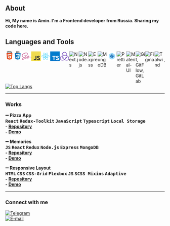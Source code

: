 ## About

<b>Hi, My name is Amin. I'm a Frontend developer from Russia. Sharing my code here.</b>



## Languages and Tools

<img align="left" alt="HTML5" width="26px" src="https://raw.githubusercontent.com/github/explore/80688e429a7d4ef2fca1e82350fe8e3517d3494d/topics/html/html.png"/>
<img align="left" alt="CSS3" width="26px" src="https://raw.githubusercontent.com/github/explore/80688e429a7d4ef2fca1e82350fe8e3517d3494d/topics/css/css.png" />
<img align="left" alt="Sass" width="30px" src="https://raw.githubusercontent.com/github/explore/80688e429a7d4ef2fca1e82350fe8e3517d3494d/topics/sass/sass.png"/>
<img align="left" alt="JavaScript" width="30px" src="https://raw.githubusercontent.com/github/explore/80688e429a7d4ef2fca1e82350fe8e3517d3494d/topics/javascript/javascript.png" />
<img align="left" alt="React" width="30px" src="https://raw.githubusercontent.com/github/explore/80688e429a7d4ef2fca1e82350fe8e3517d3494d/topics/react/react.png" />
<img align="left" alt="Typescript" width="30px" src="https://raw.githubusercontent.com/github/explore/80688e429a7d4ef2fca1e82350fe8e3517d3494d/topics/typescript/typescript.png" />
<img align="left" alt="Redux" width="30px" src="https://raw.githubusercontent.com/github/explore/78df643247d429f6cc873026c0622819ad797942/topics/redux/redux.png" />
<img align="left" alt="Next.js" width="30px" src="https://cdn.aglty.io/bwql7jyk/Attachments/NewItems/image_20211214122557_0.png" />
<img align="left" alt="Node.js" width="30px" src="https://media.tproger.ru/uploads/2022/04/node_js_icon-cover-icon-original.png" />
<img align="left" alt="Express" width="30px" src="https://wsofter.ru/wp-content/uploads/2017/12/node-express.png" />
<img align="left" alt="MongoDB" width="30px" src="https://www.ictdemy.com/images/5728/mdb.png" />
<img align="left" alt="Webpack" width="30px" src="https://raw.githubusercontent.com/github/explore/80688e429a7d4ef2fca1e82350fe8e3517d3494d/topics/webpack/webpack.png" />
<img align="left" alt="Prettier" width="30px" src="https://avatars.githubusercontent.com/u/25822731?s=280&v=4" />
<img align="left" alt="Material-UI" width="30px" src="https://v4.mui.com/static/logo.png" />
<img align="left" alt="Git, GitFlow, GitLab" width="30px" src="https://media.tproger.ru/uploads/2020/12/git_guide_for_beginners-cover-icon-original.png" />
<img align="left" alt="Figma" width="30px" src="https://play-lh.googleusercontent.com/efwNlvQ3pch_-hZ9xeHf6YF-f_rHzQQo21IVevPLOxpzSVfxuVKom2_7C6axFbC-3rU" />
<img align="left" alt="Talwind" width="30px" src="https://tailwindcss.com/_next/static/media/social-square.b622e290e82093c36cca57092ffe494f.jpg" />
<br>
<hr>

[![Top Langs](https://github-readme-stats.vercel.app/api/top-langs/?username=betteramsly&&theme=tokyonight&layout=compact)](https://github.com/anuraghazra/github-readme-stats)

<hr>


### Works   
<b>➖ Pizza App</b>
<br><b><kbd>React</kbd> <kbd>Redux-Toolkit</kbd> <kbd>JavaScript</kbd> <kbd>Typescript</kbd> <kbd>Local Storage</kbd></b>
<br><b>- [Repository](https://github.com/betteramsly/react-pizza)</b>
<br><b>- [Demo](https://react-pizza-pi-nine.vercel.app/)</b>

<b>➖ Memories</b>
<br><b><kbd>JS</kbd> <kbd>React</kbd> <kbd>Redux</kbd> <kbd>Node.js</kbd> <kbd>Express</kbd> <kbd>MongoDB</kbd></b>
<br><b>- [Repository](https://github.com/betteramsly/memories-app-client)</b>
<br><b>- [Demo](https://memories-app-client.vercel.app/)</b>

<b>➖ Responsive Layout </b>
<br><b><kbd>HTML</kbd> <kbd>CSS</kbd> <kbd>CSS-Grid</kbd> <kbd>Flexbox</kbd> <kbd>JS</kbd> <kbd>SCSS Mixins</kbd> <kbd>Adaptive</kbd></b>
<br><b>- [Repository](https://github.com/betteramsly/portfolio)</b>
<br><b>- [Demo](https://betteramsly.github.io/portfolio/)</b>

<hr>

### Connect with me
 <a href="https://t.me/betteramsly">	<img alt="Telegram" src="https://img.shields.io/badge/@betteramsly-2CA5E0?style=for-the-badge&logo=telegram&logoColor=white" /></a>
 <br/>
  <a href="betteramsly@mail.ru/"><img alt="E-mail" src="https://img.shields.io/badge/betteramsly@mail.ru-%23E4405F.svg?style=for-the-badge&logo=Inbox&logoColor=white"/></a>
 <br/>
